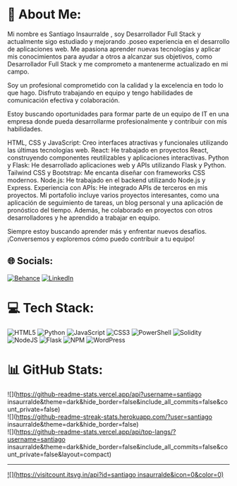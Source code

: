 # 💫 About Me:
Mi nombre es Santiago Insaurralde , soy Desarrollador Full Stack  y actualmente sigo estudiado y mejorando .poseo experiencia en el desarrollo de aplicaciones web. Me apasiona aprender nuevas tecnologías y aplicar mis conocimientos para ayudar a otros a alcanzar sus objetivos, como Desarrollador Full Stack y me comprometo a mantenerme actualizado en mi campo.

Soy un profesional comprometido con la calidad y la excelencia en todo lo que hago. Disfruto trabajando en equipo y tengo habilidades de comunicación efectiva y colaboración.

Estoy buscando oportunidades para formar parte de un equipo de IT en una empresa donde pueda desarrollarme profesionalmente y contribuir con mis habilidades.

HTML, CSS y JavaScript: Creo interfaces atractivas y funcionales utilizando las últimas tecnologías web.
React: He trabajado en proyectos React, construyendo componentes reutilizables y aplicaciones interactivas.
Python y Flask: He desarrollado aplicaciones web y APIs utilizando Flask y Python.
Tailwind CSS y Bootstrap: Me encanta diseñar con frameworks CSS modernos.
Node.js: He trabajado en el backend utilizando Node.js y Express.
Experiencia con APIs: He integrado APIs de terceros en mis proyectos.
Mi portafolio incluye varios proyectos interesantes, como una aplicación de seguimiento de tareas, un blog personal y una aplicación de pronóstico del tiempo. Además, he colaborado en proyectos con otros desarrolladores y he aprendido a trabajar en equipo.

Siempre estoy buscando aprender más y enfrentar nuevos desafíos. ¡Conversemos y exploremos cómo puedo contribuir a tu equipo!


## 🌐 Socials:
[![Behance](https://img.shields.io/badge/Behance-1769ff?logo=behance&logoColor=white)](https://behance.net/santiago) [![LinkedIn](https://img.shields.io/badge/LinkedIn-%230077B5.svg?logo=linkedin&logoColor=white)](https://linkedin.com/in/https://www.linkedin.com/in/santiago-insaurralde-9baa60226/) 

# 💻 Tech Stack:
![HTML5](https://img.shields.io/badge/html5-%23E34F26.svg?style=for-the-badge&logo=html5&logoColor=white) ![Python](https://img.shields.io/badge/python-3670A0?style=for-the-badge&logo=python&logoColor=ffdd54) ![JavaScript](https://img.shields.io/badge/javascript-%23323330.svg?style=for-the-badge&logo=javascript&logoColor=%23F7DF1E) ![CSS3](https://img.shields.io/badge/css3-%231572B6.svg?style=for-the-badge&logo=css3&logoColor=white) ![PowerShell](https://img.shields.io/badge/PowerShell-%235391FE.svg?style=for-the-badge&logo=powershell&logoColor=white) ![Solidity](https://img.shields.io/badge/Solidity-%23363636.svg?style=for-the-badge&logo=solidity&logoColor=white) ![NodeJS](https://img.shields.io/badge/node.js-6DA55F?style=for-the-badge&logo=node.js&logoColor=white) ![Flask](https://img.shields.io/badge/flask-%23000.svg?style=for-the-badge&logo=flask&logoColor=white) ![NPM](https://img.shields.io/badge/NPM-%23CB3837.svg?style=for-the-badge&logo=npm&logoColor=white) ![WordPress](https://img.shields.io/badge/WordPress-%23117AC9.svg?style=for-the-badge&logo=WordPress&logoColor=white)
# 📊 GitHub Stats:
![](https://github-readme-stats.vercel.app/api?username=santiago insaurralde&theme=dark&hide_border=false&include_all_commits=false&count_private=false)<br/>
![](https://github-readme-streak-stats.herokuapp.com/?user=santiago insaurralde&theme=dark&hide_border=false)<br/>
![](https://github-readme-stats.vercel.app/api/top-langs/?username=santiago insaurralde&theme=dark&hide_border=false&include_all_commits=false&count_private=false&layout=compact)

---
[![](https://visitcount.itsvg.in/api?id=santiago insaurralde&icon=0&color=0)](https://visitcount.itsvg.in)

<!-- Proudly created with GPRM ( https://gprm.itsvg.in ) -->


